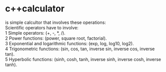 # c++calculator
is simple calcultor that involves these operations:<br>
Scientific operators have to involve: <br>
1 Simple operators: (+, -, *, /). <br>
2 Power functions: (power, square root, factorial). <br>
3 Exponential and logarithmic functions: (exp, log, log10, log2). <br>
4 Trigonometric functions: (sin, cos, tan, inverse sin, inverse cos, inverse tan). <br>
5 Hyperbolic functions: (sinh, cosh, tanh, inverse sinh, inverse cosh, inverse tanh).<br>
